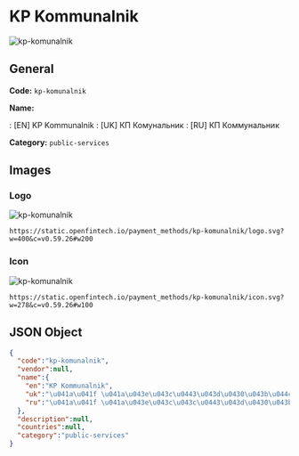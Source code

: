 
# KP Kommunalnik 
![kp-komunalnik](https://static.openfintech.io/payment_methods/kp-komunalnik/logo.svg?w=400&c=v0.59.26#w200)  

## General 
**Code:** `kp-komunalnik` 
 
**Name:** 
 
:	[EN] KP Kommunalnik 
:	[UK] КП Комунальник 
:	[RU] КП Коммунальник 
 
**Category:** `public-services` 
 

## Images 

### Logo 
![kp-komunalnik](https://static.openfintech.io/payment_methods/kp-komunalnik/logo.svg?w=400&c=v0.59.26#w200)  

```
https://static.openfintech.io/payment_methods/kp-komunalnik/logo.svg?w=400&c=v0.59.26#w200
```  

### Icon 
![kp-komunalnik](https://static.openfintech.io/payment_methods/kp-komunalnik/icon.svg?w=278&c=v0.59.26#w100)  

```
https://static.openfintech.io/payment_methods/kp-komunalnik/icon.svg?w=278&c=v0.59.26#w100
```  

## JSON Object 

```json
{
  "code":"kp-komunalnik",
  "vendor":null,
  "name":{
    "en":"KP Kommunalnik",
    "uk":"\u041a\u041f \u041a\u043e\u043c\u0443\u043d\u0430\u043b\u044c\u043d\u0438\u043a",
    "ru":"\u041a\u041f \u041a\u043e\u043c\u043c\u0443\u043d\u0430\u043b\u044c\u043d\u0438\u043a"
  },
  "description":null,
  "countries":null,
  "category":"public-services"
}
```  
